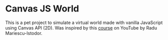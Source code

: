 # Canvas JS World

This is a pet project to simulate a virtual world made with vanilla JavaScript using Canvas API (2D).
Was inspired by this [course](https://www.youtube.com/watch?v=V_C7L7zelz8) on YouTube by Radu Mariescu-Istodor.
